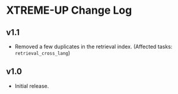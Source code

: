 # XTREME-UP Change Log

## v1.1

*   Removed a few duplicates in the retrieval index. (Affected tasks:
    `retrieval_cross_lang`)

## v1.0

*   Initial release.
